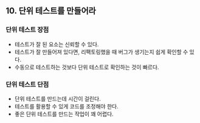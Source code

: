 ## 10. 단위 테스트를 만들어라

### 단위 테스트 장점
- 테스트가 잘 된 요소는 신뢰할 수 있다.
- 테스트가 잘 만들어져 있다면, 리팩토링했을 때 버그가 생기는지 쉽게 확인할 수 있다.
- 수동으로 테스트하는 것보다 단위 테스트로 확인하는 것이 빠르다.

### 단위 테스트 단점
- 단위 테스트를 만드는데 시간이 걸린다.
- 테스트를 활용할 수 있게 코드를 조정해야 한다.
- 좋은 단위 테스트를 만드는 작업이 꽤 어렵다.
